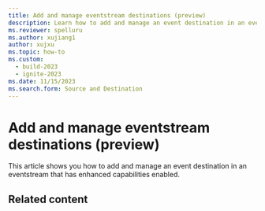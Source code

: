 ```yaml
---
title: Add and manage eventstream destinations (preview)
description: Learn how to add and manage an event destination in an eventstream that has enhanced capabilities enabled. 
ms.reviewer: spelluru
ms.author: xujiang1
author: xujxu
ms.topic: how-to
ms.custom:
  - build-2023
  - ignite-2023
ms.date: 11/15/2023
ms.search.form: Source and Destination
---
```


# Add and manage eventstream destinations (preview)
This article shows you how to add and manage an event destination in an eventstream that has enhanced capabilities enabled. 

## Related content
